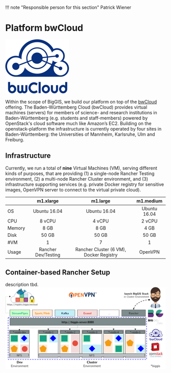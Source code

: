 !!! note "Responsible person for this section"
    Patrick Wiener

# Platform bwCloud

![](bwcloud_logo.svg)

Within the scope of BigGIS, we build our platform on top of the [bwCloud](https://www.bw-cloud.org/) offering. The Baden-Württemberg Cloud (bwCloud) 
provides virtual machines (servers) for members of science- and research institutions in Baden-Württemberg (e.g. students and 
staff-members) powered by OpenStack's cloud software much like Amazon’s EC2. Building on the openstack-platform the infrastructure is currently operated by four sites 
in Baden-Württemberg: the Universities of Mannheim, Karlsruhe, Ulm and Freiburg.

## Infrastructure
Currently, we run a total of **nine** Virtual Machines (VM), serving different kinds of purposes, that are providing (1) 
a single-node Rancher Testing environment, (2) a multi-node Rancher Cluster environment, and (3) infrastructure supporting services (e.g. private
Docker registry for sensitive images, OpenVPN server to connect to the virtual private cloud).

|        |      m1.xlarge      |                 m1.large                |   m1.medium  |
|--------|:-------------------:|:---------------------------------------:|:------------:|
| OS     |     Ubuntu 16.04    |               Ubuntu 16.04              | Ubuntu 16.04 |
| CPU    |        8 vCPU       |                  4 vCPU                 |    2 vCPU    |
| Memory |         8 GB        |                   8 GB                  |     4 GB     |
| Disk   |        50 GB        |                  50 GB                  |     50 GB    |
| #VM    |          1          |                    7                    |       1      |
| Usage  | Rancher Dev/Testing | Rancher Cluster (6 VM), Docker Registry |    OpenVPN   |


## Container-based Rancher Setup
description tbd.
![](bwcloud_infrastructure.png)